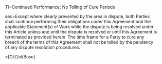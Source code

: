 Ti=Continued Performance; No Tolling of Cure Periods

sec=Except where clearly prevented by the area in dispute, both Parties shall continue performing their obligations under this Agreement and the applicable Statement(s) of Work while the dispute is being resolved under this Article unless and until the dispute is resolved or until this Agreement is terminated as provided herein. The time frame for a Party to cure any breach of the terms of this Agreement shall not be tolled by the pendency of any dispute resolution procedures.

=[G/Z/ol/Base]

